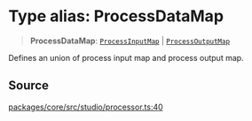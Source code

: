 # Type alias: ProcessDataMap

> **ProcessDataMap**: [`ProcessInputMap`](ProcessInputMap.md) \| [`ProcessOutputMap`](ProcessOutputMap.md)

Defines an union of process input map and process output map.

## Source

[packages/core/src/studio/processor.ts:40](https://github.com/VictorS67/encre/blob/c09849eb59af073bf23be826a912f2ba4f635f93/packages/core/src/studio/processor.ts#L40)
